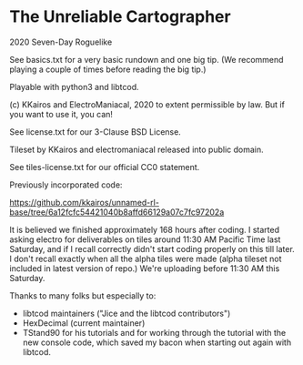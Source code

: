 # The Unreliable Cartographer

2020 Seven-Day Roguelike

See basics.txt for a very basic rundown and one big tip. (We recommend playing a couple of times before reading the big tip.)

Playable with python3 and libtcod.

(c) KKairos and ElectroManiacal, 2020 to extent permissible by law. But if you want to use it, you can!

See license.txt for our 3-Clause BSD License.

Tileset by KKairos and electromaniacal released into public domain.

See tiles-license.txt for our official CC0 statement.

Previously incorporated code:

https://github.com/kkairos/unnamed-rl-base/tree/6a12fcfc54421040b8affd66129a07c7fc97202a

It is believed we finished approximately 168 hours after coding. I started asking electro for deliverables on tiles around 11:30 AM Pacific Time last Saturday, and if I recall correctly didn't start coding properly on this till later. I don't recall exactly when all the alpha tiles were made (alpha tileset not included in latest version of repo.) We're uploading before 11:30 AM this Saturday.

Thanks to many folks but especially to:
* libtcod maintainers ("Jice and the libtcod contributors")
* HexDecimal (current maintainer)
* TStand90 for his tutorials and for working through the tutorial with the new console code, which saved my bacon when starting out again with libtcod.
